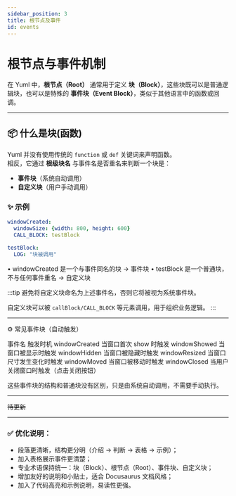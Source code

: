 ```yaml
---
sidebar_position: 3
title: 根节点及事件
id: events
---
```


# 根节点与事件机制

在 Yuml 中，**根节点（Root）** 通常用于定义 **块（Block）**，这些块既可以是普通逻辑块，也可以是特殊的 **事件块（Event Block）**，类似于其他语言中的函数或回调。

---

## 📦 什么是块(函数)

Yuml 并没有使用传统的 `function` 或 `def` 关键词来声明函数。  
相反，它通过 **根级块名** 与事件名是否重名来判断一个块是：

- **事件块**（系统自动调用）
- **自定义块**（用户手动调用）

### ✨ 示例
```yaml
windowCreated:
  windowSize: {width: 800, height: 600}
  CALL_BLOCK: testBlock

testBlock:
  LOG: "块被调用"

```

• windowCreated 是一个与事件同名的块 → 事件块
• testBlock 是一个普通块，不与任何事件重名 → 自定义块

:::tip
避免将自定义块命名为上述事件名，否则它将被视为系统事件块。

自定义块可以被 `callBlock/CALL_BLOCK` 等元素调用，用于组织业务逻辑。
:::

---

⚙️ 常见事件块（自动触发）

事件名	触发时机
windowCreated	当窗口首次 show 时触发
windowShowed	当窗口被显示时触发
windowHidden	当窗口被隐藏时触发
windowResized	当窗口尺寸发生变化时触发
windowMoved	    当窗口被移动时触发
windowClosed	当用户关闭窗口时触发（点击关闭按钮）

这些事件块的结构和普通块没有区别，只是由系统自动调用，不需要手动执行。

---

~~待更新~~

---

### ✅ 优化说明：

- 段落更清晰，结构更分明（介绍 → 判断 → 表格 → 示例）；
- 加入表格展示事件更清楚；
- 专业术语保持统一：块（Block）、根节点（Root）、事件块、自定义块；
- 增加友好的说明和小贴士，适合 Docusaurus 文档风格；
- 加入了代码高亮和示例说明，易读性更强。
